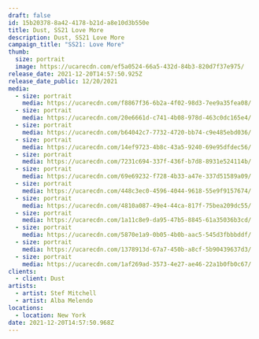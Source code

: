 ```yaml
---
draft: false
id: 15b20378-8a42-4178-b21d-a8e10d3b550e
title: Dust, SS21 Love More
description: Dust, SS21 Love More
campaign_title: "SS21: Love More"
thumb:
  size: portrait
  image: https://ucarecdn.com/ef5a0524-66a5-432d-84b3-820d7f37e975/
release_date: 2021-12-20T14:57:50.925Z
release_date_public: 12/20/2021
media:
  - size: portrait
    media: https://ucarecdn.com/f8867f36-6b2a-4f02-98d3-7ee9a35fea08/
  - size: portrait
    media: https://ucarecdn.com/20e6661d-c741-4b08-978d-463c0dc165e4/
  - size: portrait
    media: https://ucarecdn.com/b64042c7-7732-4720-bb74-c9e485ebd036/
  - size: portrait
    media: https://ucarecdn.com/14ef9723-4b8c-43a5-9240-69e95dfdec56/
  - size: portrait
    media: https://ucarecdn.com/7231c694-337f-436f-b7d8-8931e524114b/
  - size: portrait
    media: https://ucarecdn.com/69e69232-f728-4b33-a47e-337d51589a09/
  - size: portrait
    media: https://ucarecdn.com/448c3ec0-4596-4044-9618-55e9f9157674/
  - size: portrait
    media: https://ucarecdn.com/4810a087-49e4-44ca-817f-75bea209dc55/
  - size: portrait
    media: https://ucarecdn.com/1a11c8e9-da95-47b5-8845-61a35036b3cd/
  - size: portrait
    media: https://ucarecdn.com/5870e1a9-0b05-4b0b-aac5-545d3fbbbddf/
  - size: portrait
    media: https://ucarecdn.com/1378913d-67a7-450b-a8cf-5b90439637d3/
  - size: portrait
    media: https://ucarecdn.com/1af269ad-3573-4e27-ae46-22a1b0fb0c67/
clients:
  - client: Dust
artists:
  - artist: Stef Mitchell
  - artist: Alba Melendo
locations:
  - location: New York
date: 2021-12-20T14:57:50.968Z
---
```

